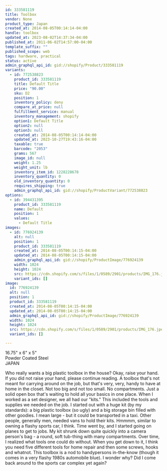 ```yaml
---
id: 333581119
title: Toolbox
vendor: None
product_type: Japan
created_at: 2014-08-05T00:14:14-04:00
handle: toolbox
updated_at: 2023-08-02T14:37:34-04:00
published_at: 2011-06-02T14:57:00-04:00
template_suffix: ""
published_scope: web
tags: hardware, practical
status: active
admin_graphql_api_id: gid://shopify/Product/333581119
variants:
  - id: 772538823
    product_id: 333581119
    title: Default Title
    price: "90.00"
    sku: D2
    position: 1
    inventory_policy: deny
    compare_at_price: null
    fulfillment_service: manual
    inventory_management: shopify
    option1: Default Title
    option2: null
    option3: null
    created_at: 2014-08-05T00:14:14-04:00
    updated_at: 2023-10-27T19:43:16-04:00
    taxable: true
    barcode: "2053"
    grams: 567
    image_id: null
    weight: 1.25
    weight_unit: lb
    inventory_item_id: 1228228678
    inventory_quantity: 0
    old_inventory_quantity: 0
    requires_shipping: true
    admin_graphql_api_id: gid://shopify/ProductVariant/772538823
options:
  - id: 394431395
    product_id: 333581119
    name: Default
    position: 1
    values:
      - Default Title
images:
  - id: 776924139
    alt: null
    position: 1
    product_id: 333581119
    created_at: 2014-08-05T00:14:15-04:00
    updated_at: 2014-08-05T00:14:15-04:00
    admin_graphql_api_id: gid://shopify/ProductImage/776924139
    width: 1024
    height: 1024
    src: https://cdn.shopify.com/s/files/1/0589/2901/products/IMG_176.jpeg?v=1407212055
    variant_ids: []
image:
  id: 776924139
  alt: null
  position: 1
  product_id: 333581119
  created_at: 2014-08-05T00:14:15-04:00
  updated_at: 2014-08-05T00:14:15-04:00
  admin_graphql_api_id: gid://shopify/ProductImage/776924139
  width: 1024
  height: 1024
  src: https://cdn.shopify.com/s/files/1/0589/2901/products/IMG_176.jpeg?v=1407212055
  variant_ids: []

---
```


16.75" x 6" x 5"  
Powder Coated Steel  
JAPAN

Who really wants a big plastic toolbox in the house? Okay, raise your hand. If you did not raise your hand, please continue reading. A toolbox that's not meant for carrying around on the job, but that's very, very, handy to have at home in the closet. Not too big and not too small. No compartments. Just a solid open box that's waiting to hold all your basics in one place. When I worked as a set designer, we all had our "kits." This included the tools and supplies we needed on the job. I started out with a huge kit (by my standards): a big plastic toolbox (so ugly) and a big storage bin filled with other goodies. I mean large - but it could be transported in a taxi. Other people, generally men, needed vans to hold their kits. Hmmmm, similar to owning a flashy sports car, I think. Time went by, and I started going on planes to get to jobs. My kit shrunk down quite quickly into a camera person's bag - a round, soft tub-thing with many compartments. Over time, I realized what tools one could do without. When you get down to it, I think you need five different tools for home repair and then some screws, hooks and whatnot. This toolbox is a nod to handypersons in-the-know (though it comes in a very flashy 1980s automobile blue). I wonder why? Did I come back around to the sports car complex yet again?
